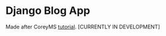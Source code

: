 # Django Blog App
Made after CoreyMS [tutorial](https://www.youtube.com/playlist?list=PL-osiE80TeTtoQCKZ03TU5fNfx2UY6U4p).
[CURRENTLY IN DEVELOPMENT]
